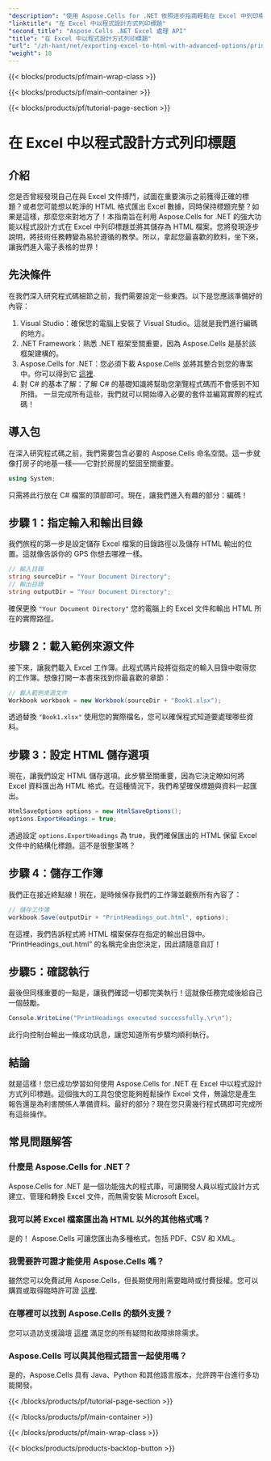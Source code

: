 ```yaml
---
"description": "使用 Aspose.Cells for .NET 依照逐步指南輕鬆在 Excel 中列印標題。將您的資料整齊地匯出為 HTML 並給您的觀眾留下深刻印象。"
"linktitle": "在 Excel 中以程式設計方式列印標題"
"second_title": "Aspose.Cells .NET Excel 處理 API"
"title": "在 Excel 中以程式設計方式列印標題"
"url": "/zh-hant/net/exporting-excel-to-html-with-advanced-options/printing-headings/"
"weight": 18
---
```


{{< blocks/products/pf/main-wrap-class >}}

{{< blocks/products/pf/main-container >}}

{{< blocks/products/pf/tutorial-page-section >}}

# 在 Excel 中以程式設計方式列印標題

## 介紹
您是否曾經發現自己在與 Excel 文件搏鬥，試圖在重要演示之前獲得正確的標題？或者您可能想以乾淨的 HTML 格式匯出 Excel 數據，同時保持標題完整？如果是這樣，那麼您來對地方了！本指南旨在利用 Aspose.Cells for .NET 的強大功能以程式設計方式在 Excel 中列印標題並將其儲存為 HTML 檔案。您將發現逐步說明，將技術任務轉變為易於遵循的教學。所以，拿起您最喜歡的飲料，坐下來，讓我們進入電子表格的世界！
## 先決條件
在我們深入研究程式碼細節之前，我們需要設定一些東西。以下是您應該準備好的內容：
1. Visual Studio：確保您的電腦上安裝了 Visual Studio。這就是我們進行編碼的地方。
2. .NET Framework：熟悉 .NET 框架至關重要，因為 Aspose.Cells 是基於該框架建構的。
3. Aspose.Cells for .NET：您必須下載 Aspose.Cells 並將其整合到您的專案中。你可以得到它 [這裡](https://releases。aspose.com/cells/net/).
4. 對 C# 的基本了解：了解 C# 的基礎知識將幫助您瀏覽程式碼而不會感到不知所措。
一旦完成所有這些，我們就可以開始導入必要的套件並編寫實際的程式碼！
## 導入包
在深入研究程式碼之前，我們需要包含必要的 Aspose.Cells 命名空間。這一步就像打房子的地基一樣——它對於房屋的堅固至關重要。
```csharp
using System;
```
只需將此行放在 C# 檔案的頂部即可。現在，讓我們進入有趣的部分：編碼！
## 步驟 1：指定輸入和輸出目錄
我們旅程的第一步是設定儲存 Excel 檔案的目錄路徑以及儲存 HTML 輸出的位置。這就像告訴你的 GPS 你想去哪裡一樣。
```csharp
// 輸入目錄
string sourceDir = "Your Document Directory";
// 輸出目錄
string outputDir = "Your Document Directory";
```
確保更換 `"Your Document Directory"` 您的電腦上的 Excel 文件和輸出 HTML 所在的實際路徑。
## 步驟 2：載入範例來源文件
接下來，讓我們載入 Excel 工作簿。此程式碼片段將從指定的輸入目錄中取得您的工作簿。想像打開一本書來找到你最喜歡的章節：
```csharp
// 載入範例來源文件
Workbook workbook = new Workbook(sourceDir + "Book1.xlsx");
```
透過替換 `"Book1.xlsx"` 使用您的實際檔名，您可以確保程式知道要處理哪些資料。
## 步驟 3：設定 HTML 儲存選項
現在，讓我們設定 HTML 儲存選項。此步驟至關重要，因為它決定瞭如何將 Excel 資料匯出為 HTML 格式。在這種情況下，我們希望確保標題與資料一起匯出。
```csharp
HtmlSaveOptions options = new HtmlSaveOptions();
options.ExportHeadings = true;
```
透過設定 `options.ExportHeadings` 為 true，我們確保匯出的 HTML 保留 Excel 文件中的結構化標題。這不是很整潔嗎？
## 步驟 4：儲存工作簿
我們正在接近終點線！現在，是時候保存我們的工作簿並觀察所有內容了：
```csharp
// 儲存工作簿
workbook.Save(outputDir + "PrintHeadings_out.html", options);
```
在這裡，我們告訴程式將 HTML 檔案保存在指定的輸出目錄中。 “PrintHeadings_out.html” 的名稱完全由您決定，因此請隨意自訂！
## 步驟5：確認執行
最後但同樣重要的一點是，讓我們確認一切都完美執行！這就像任務完成後給自己一個鼓勵。
```csharp
Console.WriteLine("PrintHeadings executed successfully.\r\n");
```
此行向控制台輸出一條成功訊息，讓您知道所有步驟均順利執行。
## 結論
就是這樣！您已成功學習如何使用 Aspose.Cells for .NET 在 Excel 中以程式設計方式列印標題。這個強大的工具包使您能夠輕鬆操作 Excel 文件，無論您是產生報告還是為利害關係人準備資料。最好的部分？現在您只需幾行程式碼即可完成所有這些操作。
## 常見問題解答
### 什麼是 Aspose.Cells for .NET？  
Aspose.Cells for .NET 是一個功能強大的程式庫，可讓開發人員以程式設計方式建立、管理和轉換 Excel 文件，而無需安裝 Microsoft Excel。
### 我可以將 Excel 檔案匯出為 HTML 以外的其他格式嗎？  
是的！ Aspose.Cells 可讓您匯出為多種格式，包括 PDF、CSV 和 XML。
### 我需要許可證才能使用 Aspose.Cells 嗎？  
雖然您可以免費試用 Aspose.Cells，但長期使用則需要臨時或付費授權。您可以購買或取得臨時許可證 [這裡](https://purchase。aspose.com/temporary-license/).
### 在哪裡可以找到 Aspose.Cells 的額外支援？  
您可以造訪支援論壇 [這裡](https://forum.aspose.com/c/cells/9) 滿足您的所有疑問和故障排除需求。
### Aspose.Cells 可以與其他程式語言一起使用嗎？  
是的，Aspose.Cells 具有 Java、Python 和其他語言版本，允許跨平台進行多功能開發。

{{< /blocks/products/pf/tutorial-page-section >}}

{{< /blocks/products/pf/main-container >}}

{{< /blocks/products/pf/main-wrap-class >}}

{{< blocks/products/products-backtop-button >}}